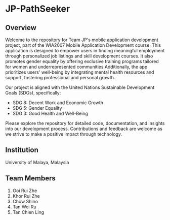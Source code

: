 # JP-PathSeeker

## Overview
Welcome to the repository for Team JP's mobile application development project, part of the WIA2007 Mobile Application Development course. This application is designed to empower users in finding meaningful employment through personalized job listings and skill development courses. It also promotes gender equality by offering exclusive training programs tailored for women and underrepresented communities.Additionally, the app prioritizes users' well-being by integrating mental health resources and support, fostering professional and personal growth. 

Our project is aligned with the United Nations Sustainable Development Goals (SDGs), specifically:

* SDG 8: Decent Work and Economic Growth
* SDG 5: Gender Equality
* SDG 3: Good Health and Well-Being

Please explore the repository for detailed code, documentation, and insights into our development process. Contributions and feedback are welcome as we strive to make a positive impact through technology.

## Institution
University of Malaya, Malaysia

## Team Members
1. Ooi Rui Zhe
2. Khor Rui Zhe
3. Chow Shino
4. Tan Wei Ru
5. Tan Chien Ling


